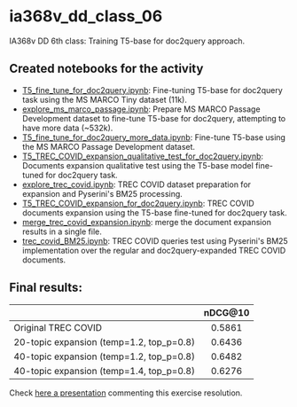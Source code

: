 # ia368v_dd_class_06
IA368v DD 6th class: Training T5-base for doc2query approach.

## Created notebooks for the activity

* [T5_fine_tune_for_doc2query.ipynb](T5_fine_tune_for_doc2query.ipynb): Fine-tuning T5-base for doc2query task using the MS MARCO Tiny dataset (11k).
* [explore_ms_marco_passage.ipynb](explore_ms_marco_passage.ipynb): Prepare MS MARCO Passage Development dataset to fine-tune T5-base for doc2query, attempting to have more data (~532k).
* [T5_fine_tune_for_doc2query_more_data.ipynb](T5_fine_tune_for_doc2query_more_data.ipynb): Fine-tune T5-base using the MS MARCO Passage Development dataset.
* [T5_TREC_COVID_expansion_qualitative_test_for_doc2query.ipynb](T5_TREC_COVID_expansion_qualitative_test_for_doc2query.ipynb): Documents expansion qualitative test using the T5-base model fine-tuned for doc2query task.
* [explore_trec_covid.ipynb](explore_trec_covid.ipynb): TREC COVID dataset preparation for expansion and Pyserini's BM25 processing.
* [T5_TREC_COVID_expansion_for_doc2query.ipynb](T5_TREC_COVID_expansion_for_doc2query.ipynb): TREC COVID documents expansion using the T5-base fine-tuned  for doc2query task.
* [merge_trec_covid_expansion.ipynb](merge_trec_covid_expansion.ipynb): merge the document expansion results in a single file.
* [trec_covid_BM25.ipynb](trec_covid_BM25.ipynb): TREC COVID queries test using Pyserini's BM25 implementation over the regular and doc2query-expanded TREC COVID documents.

## Final results:

|    | nDCG@10 |
|----|:---: |
| Original TREC COVID| 0.5861|
| 20-topic expansion (temp=1.2, top_p=0.8)| 0.6436 |
| 40-topic expansion (temp=1.2, top_p=0.8)| 0.6482 |
| 40-topic expansion (temp=1.4, top_p=0.8)| 0.6276 |

Check [here a presentation](https://docs.google.com/presentation/d/1HaYBkPOaF60kIo5wnAP5LSrbMw4Gc2A1JHAurCiH6Z0/edit?usp=share_link) commenting this exercise resolution.
